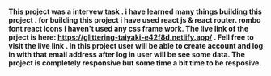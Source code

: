 #### This project was a intervew task . i have learned many things building this project . for building this project i have used react js & react router. rombo font react icons  i haven't used any css frame work. The live link of the prject is here: https://glittering-taiyaki-e42f8d.netlify.app/ . Fell free to visit the live link . In this project user will be able to create account and log in with that email address after log in user will be see some data. The project is completely responsive but some time a bit time to be resposive.
